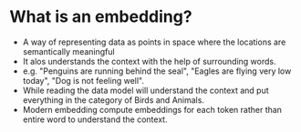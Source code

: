 # **What is an embedding?**
- A way of representing data as points in space where the locations are semantically meaningful
- It alos understands the context with the help of surrounding words.
- e.g. "Penguins are running behind the seal", "Eagles are flying very low today", "Dog is not feeling well".
- While reading the data model will understand the context and put everything in the category of Birds and Animals.
- Modern embedding compute embeddings for each token rather than entire word to understand the context. 

